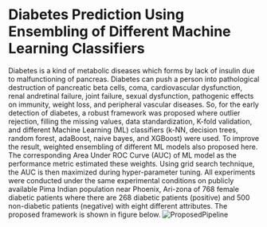 # Diabetes Prediction Using Ensembling of Different Machine Learning Classifiers
Diabetes is a kind of metabolic diseases which forms by lack of insulin due to malfunctioning of pancreas. Diabetes can push a person into pathological destruction of pancreatic beta cells, coma, cardiovascular dysfunction, renal  andretinal failure, joint failure, sexual dysfunction, pathogenic effects on immunity, weight loss, and peripheral vascular diseases. So, for the early detection of diabetes, a  robust  framework  was proposed where outlier rejection, filling the missing values, data standardization, K-fold validation, and different Machine Learning (ML) classifiers (k-NN, decision trees, random forest, adaBoost, naive bayes, and XGBoost) were used. To improve the result, weighted ensembling of different ML models also proposed here. The corresponding Area Under ROC Curve (AUC) of ML model as the performance metric estimated these weights. Using  grid  search  technique, the AUC is then maximized during hyper-parameter tuning. All  experiments  were  conducted  under  the same experimental conditions on publicly available Pima  Indian  population  near  Phoenix,  Ari-zona of  768  female  diabetic  patients where there are 268  diabetic  patients  (positive)  and 500 non-diabetic patients (negative) with eight different attributes. The proposed framework is shown in figure below.
![ProposedPipeline](https://user-images.githubusercontent.com/32570071/74607847-81597a80-5106-11ea-87f1-95e6adf69170.png)
